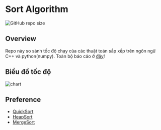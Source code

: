 # Sort Algorithm

![GitHub repo size](https://img.shields.io/github/repo-size/LeNguyenAnhKhoa/SortAlgorithm?color=red&style=flat-square)

## Overview

Repo này so sánh tốc độ chạy của các thuật toán sắp xếp trên ngôn ngữ C++ và python(numpy).
Toàn bộ báo cáo ở [đây](https://view.officeapps.live.com/op/view.aspx?src=https%3A%2F%2Fraw.githubusercontent.com%2FLeNguyenAnhKhoa%2FSortAlgorithm%2Fmain%2FSorting%2520Report.docx&wdOrigin=BROWSELINK)!

## Biểu đồ tốc độ

![chart](https://github.com/LeNguyenAnhKhoa/SortAlgorithm/assets/81629306/25766c3b-8f00-48cb-a092-6c971bf0a55a)

## Preference

* [QuickSort](https://www.geeksforgeeks.org/quicksort-using-random-pivoting/)
* [HeapSort](https://www.geeksforgeeks.org/heap-sort/)
* [MergeSort](https://www.geeksforgeeks.org/merge-sort/)
